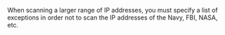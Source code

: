 When scanning a larger range of IP addresses, you must specify a list of exceptions in order not to scan the IP addresses of the Navy, FBI, NASA, etc.
